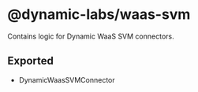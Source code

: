 # @dynamic-labs/waas-svm

Contains logic for Dynamic WaaS SVM connectors.

## Exported

- DynamicWaasSVMConnector
